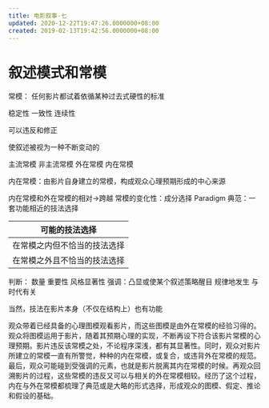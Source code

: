 ```yaml
---
title: 电影叙事-七
updated: 2020-12-22T19:47:26.0000000+08:00
created: 2019-02-13T19:42:56.0000000+08:00
---
```


# 叙述模式和常模
常模：
任何影片都试着依循某种过去式硬性的标准

稳定性 一致性 连续性

可以违反和修正

使叙述被视为一种不断变动的

主流常模 非主流常模
外在常模 内在常模

内在常模：由影片自身建立的常模，构成观众心理预期形成的中心来源

内在常模和外在常模的相对→跨越
常模的变化性：成分选择
Paradigm 典范：一套功能相近的技法选择

| 可能的技法选择               |
|------------------------------|
| 在常模之内但不恰当的技法选择 |
| 在常模之外且不恰当的技法选择 |

判断：
数量
重要性
风格显著性
强调：凸显或使某个叙述策略醒目 规律地发生
与时代有关

当然，技法在影片本身（不仅在结构上）也有功能

观众带着已经具备的心理图模观看影片，而这些图模是由外在常模的经验习得的。观众将图模运用于影片，随着其预期心理的实现，不断再设下符合该影片常模的心理预期。影片违反该常模之处，不论程序深浅，都有其显著性。同时，观众对影片所建立的常模一直有所警觉，种种的内在常模，或复合，或违背外在常模的规范。最后，观众可能碰到受强调的元素，也就是影片脱离其内在常模的时候。再观众回溯影片的过程，这些常模的违反又可以与相关的外在常模相较。经历了这个过程，内在与外在常模都梳理了典范或是大略的形式选择，形成观众的图模、假定、推论和假设的基础。
